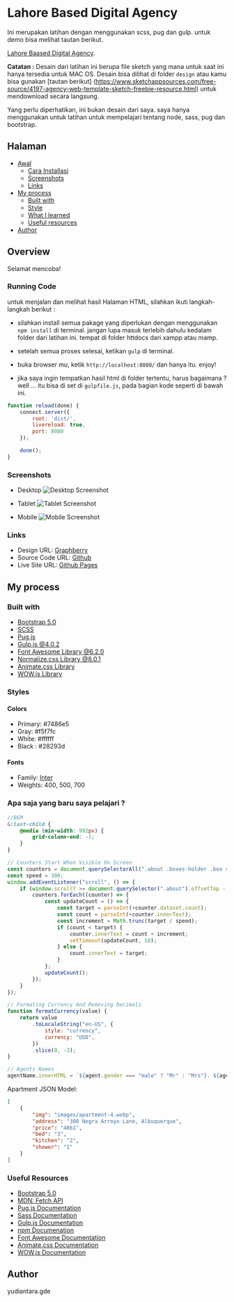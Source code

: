 # Lahore Based Digital Agency

Ini merupakan latihan dengan menggunakan scss, pug dan gulp. untuk demo bisa melihat tautan berikut.

[Lahore Baased Digital Agency](https://yudiantara-gde.github.io/lahore/dist/).

**Catatan :**
Desain dari latihan ini berupa file sketch yang mana untuk saat ini hanya tersedia untuk MAC OS. Desain bisa dilihat di folder `design` atau kamu bisa gunakan [tautan berikut] (https://www.sketchappsources.com/free-source/4197-agency-web-template-sketch-freebie-resource.html) untuk mendownload secara langsung.

Yang perlu diperhatikan, ini bukan desain dari saya. saya hanya menggunakan untuk latihan untuk mempelajari tentang node, sass, pug dan bootstrap.

## Halaman

-   [Awal](#overview)
    -   [Cara Installasi](#running-code)
    -   [Screenshots](#screenshots)
    -   [Links](#links)
-   [My process](#my-process)
    -   [Built with](#built-with)
    -   [Style](#styles)
    -   [What I learned](#what-i-learned)
    -   [Useful resources](#useful-resources)
-   [Author](#author)

## Overview

Selamat mencoba!

### Running Code

untuk menjalan dan melihat hasil Halaman HTML, silahkan ikuti langkah-langkah berikut :

-   silahkan install semua pakage yang diperlukan dengan menggunakan `npm install` di terminal. jangan lupa masuk terlebih dahulu kedalam folder dari latihan ini. tempat di folder httdocs dari xampp atau mamp.

-   setelah semua proses selesai, ketikan `gulp` di terminal.

-   buka browser mu, ketik `http://localhost:8080/` dan hanya itu. enjoy!

-   jika saya ingin tempatkan hasil html di folder tertentu, harus bagaimana ? well ... itu bisa di set di `gulpfile.js`, pada bagian kode seperti di bawah ini.

```js
function reload(done) {
    connect.server({
        root: 'dist/',
        livereload: true,
        port: 8080
    });

    done();
}
```

### Screenshots

-   Desktop
![Desktop Screenshot](./design/desktop.jpg)

-   Tablet
![Tablet Screenshot](./design/tablet.jpg)

-   Mobile
![Mobile Screenshot](./design/mobile.jpg)

### Links

-   Design URL: [Graphberry](https://www.sketchappsources.com/free-source/4197-agency-web-template-sketch-freebie-resource.html)
-   Source Code URL: [Github](https://github.com/yudiantara-gde/lahore)
-   Live Site URL: [Github Pages](https://yudiantara-gde.github.io/lahore/)

## My process

### Built with

-   [Bootstrap 5.0](https://getbootstrap.com/docs/5.0/getting-started/introduction/)
-   [SCSS](https://sass-lang.com/documentation/)
-   [Pug.js](https://pugjs.org/api/getting-started.html)
-   [Gulp.js @4.0.2](https://gulpjs.com/)
-   [Font Awesome Library @6.2.0](https://fontawesome.com/)
-   [Normalize.css Library @8.0.1](https://necolas.github.io/normalize.css/)
-   [Animate.css Library](https://github.com/animate-css/animate.css)
-   [WOW.js Library](https://github.com/matthieua/WOW)

### Styles

#### Colors

-   Primary: #7486e5
-   Gray: #f5f7fc
-   White: #ffffff
-   Black : #28293d

#### Fonts

-   Family: [Inter](https://fonts.google.com/specimen/Inter?query=inter)
-   Weights: 400, 500, 700

### Apa saja yang baru saya pelajari ?

```scss
//BEM 
&:last-child {
    @media (min-width: 992px) {
        grid-column-end: -1;
    }
}
```

```js
// Counters Start When Visible On Screen
const counters = document.querySelectorAll(".about .boxes-holder .box span");
const speed = 300;
window.addEventListener("scroll", () => {
    if (window.scrollY >= document.querySelector(".about").offsetTop - 250) {
        counters.forEach((counter) => {
            const updateCount = () => {
                const target = parseInt(+counter.dataset.count);
                const count = parseInt(+counter.innerText);
                const increment = Math.trunc(target / speed);
                if (count < target) {
                    counter.innerText = count + increment;
                    setTimeout(updateCount, 10);
                } else {
                    count.innerText = target;
                }
            };
            updateCount();
        });
    }
});

// Formating Currency And Removing Decimals
function formatCurrency(value) {
    return value
        .toLocaleString("en-US", {
            style: "currency",
            currency: "USD",
        })
        .slice(0, -3);
}

// Agents Names
agentName.innerHTML = `${agent.gender === "male" ? "Mr" : "Mrs"}. ${agent.name}`;
```

Apartment JSON Model:

```json
[
    {
        "img": "images/apartment-4.webp",
        "address": "308 Negra Arroyo Lane, Albuquerque",
        "price": "4861",
        "bed": "3",
        "kitchen": "2",
        "shower": "1"
    }
]
```


### Useful Resources

-   [Bootstrap 5.0](https://getbootstrap.com/docs/5.0/getting-started/introduction/)
-   [MDN: Fetch API](https://developer.mozilla.org/en-US/docs/Web/API/Fetch_API)
-   [Pug.js Documentation](https://pugjs.org/api/getting-started.html)
-   [Sass Documentation](https://sass-lang.com/documentation/)
-   [Gulp.js Documentation](https://gulpjs.com/docs/en/getting-started/quick-start/)
-   [npm Documenation](https://docs.npmjs.com/)
-   [Font Awesome Documentation](https://fontawesome.com/docs)
-   [Animate.css Documentation](https://animate.style/)
-   [WOW.js Documentation](https://wowjs.uk/docs.html)

## Author

yudiantara.gde
